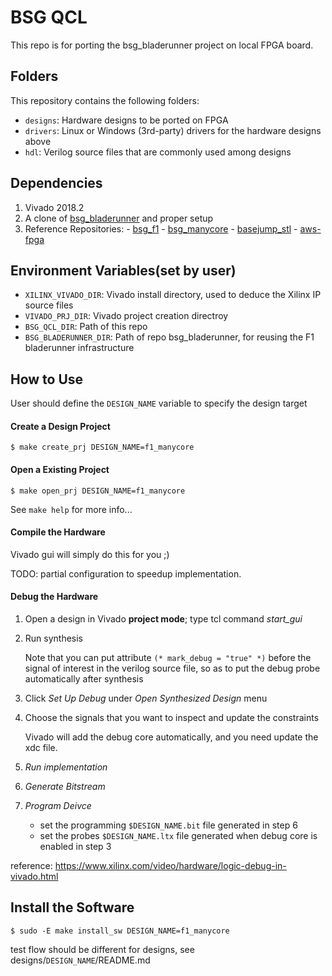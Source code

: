 # BSG QCL

This repo is for porting the bsg_bladerunner project on local FPGA board.

## Folders

This repository contains the following folders:

- `designs`: Hardware designs to be ported on FPGA
- `drivers`: Linux or Windows (3rd-party) drivers for the hardware designs above
- `hdl`: Verilog source files that are commonly used among designs

## Dependencies

   1. Vivado 2018.2
   2. A clone of [bsg_bladerunner](https://github.com/bespoke-silicon-group/bsg_bladerunner) and proper setup
   3. Reference Repositories:
    - [bsg_f1](https://github.com/bespoke-silicon-group/bsg_f1)
    - [bsg_manycore](https://github.com/bespoke-silicon-group/bsg_manycore)
    - [basejump_stl](https://github.com/bespoke-silicon-group/basejump_stl)
    - [aws-fpga](https://github.com/aws/aws-fpga)

## Environment Variables(set by user)

  - `XILINX_VIVADO_DIR`: Vivado install directory, used to deduce the Xilinx IP source files
  - `VIVADO_PRJ_DIR`: Vivado project creation directroy
  - `BSG_QCL_DIR`: Path of this repo
  - `BSG_BLADERUNNER_DIR`: Path of repo bsg_bladerunner, for reusing the F1 bladerunner infrastructure

## How to Use

User should define the `DESIGN_NAME` variable to specify the design target

#### Create a Design Project

  `$ make create_prj DESIGN_NAME=f1_manycore`

#### Open a Existing Project

  `$ make open_prj DESIGN_NAME=f1_manycore`

  See `make help` for more info...

#### Compile the Hardware

Vivado gui will simply do this for you ;)

TODO: partial configuration to speedup implementation.

#### Debug the Hardware

   1. Open a design in Vivado **project mode**; type tcl command *start_gui*

   2. Run synthesis

      Note that you can put attribute `(* mark_debug = "true" *)` before the signal of interest in the verilog source file, so as to put the debug probe automatically after synthesis

   3. Click *Set Up Debug* under *Open Synthesized Design* menu

   4. Choose the signals that you want to inspect and update the constraints

      Vivado will add the debug core automatically, and you need update the xdc file.

   5. *Run implementation*

   6. *Generate Bitstream*

   7. *Program Deivce*
      - set the programming `$DESIGN_NAME.bit` file generated in step 6
      - set the probes `$DESIGN_NAME.ltx` file generated when debug core is enabled in step 3

reference: https://www.xilinx.com/video/hardware/logic-debug-in-vivado.html

## Install the Software

  `$ sudo -E make install_sw DESIGN_NAME=f1_manycore`

  test flow should be different for designs, see designs/`DESIGN_NAME`/README.md